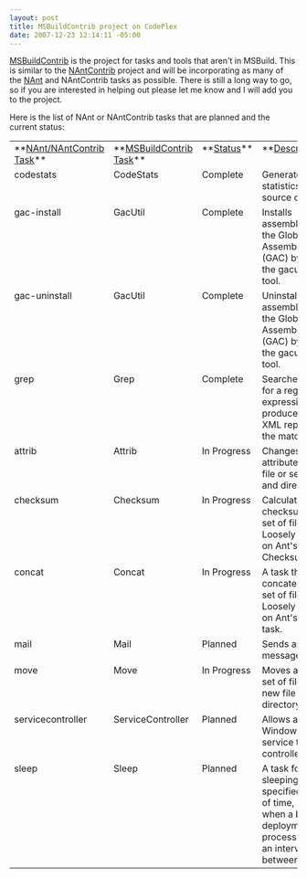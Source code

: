 ```yaml
---
layout: post
title: MSBuildContrib project on CodePlex
date: 2007-12-23 12:14:11 -05:00
---
```


[MSBuildContrib](http://www.codeplex.com/MSBuildContrib) is the project for tasks and tools that aren't in MSBuild. This is similar to the [NAntContrib](http://nantcontrib.sourceforge.net/) project and will be incorporating as many of the [NAnt](http://nant.sourceforge.net/) and NAntContrib tasks as possible. There is still a long way to go, so if you are interested in helping out please let me know and I will add you to the project.

Here is the list of NAnt or NAntContrib tasks that are planned and the current status:


<table cellspacing="0" cellpadding="2" width="929" border="0">
    <tbody>
        <tr>
            <td valign="top" width="178">**<u>NAnt/NAntContrib Task</u>**</td>
            <td valign="top" width="156">**<u>MSBuildContrib Task</u>**</td>
            <td valign="top" width="87">**<u>Status</u>**</td>
            <td valign="top" width="506">**<u>Description</u>**</td>
        </tr>
        <tr>
            <td valign="top" width="177">codestats</td>
            <td valign="top" width="157">CodeStats</td>
            <td valign="top" width="90">Complete</td>
            <td valign="top" width="506">Generates statistics from source code.</td>
        </tr>
        <tr>
            <td valign="top" width="177">gac-install</td>
            <td valign="top" width="157">GacUtil</td>
            <td valign="top" width="93">Complete</td>
            <td valign="top" width="506">Installs assemblies into the Global Assembly Cache (GAC) by using the gacutil SDK tool.</td>
        </tr>
        <tr>
            <td valign="top" width="177">gac-uninstall</td>
            <td valign="top" width="157">GacUtil</td>
            <td valign="top" width="95">Complete</td>
            <td valign="top" width="506">Uninstalls assemblies into the Global Assembly Cache (GAC) by using the gacutil SDK tool.</td>
        </tr>
        <tr>
            <td valign="top" width="176">grep</td>
            <td valign="top" width="157">Grep</td>
            <td valign="top" width="97">Complete</td>
            <td valign="top" width="506">Searches files for a regular-expression and produces an XML report of the matches.</td>
        </tr>
        <tr>
            <td valign="top" width="176">attrib</td>
            <td valign="top" width="156">Attrib</td>
            <td valign="top" width="99">In Progress</td>
            <td valign="top" width="506">Changes the file attributes of a file or set of files and directories.</td>
        </tr>
        <tr>
            <td valign="top" width="176">checksum</td>
            <td valign="top" width="156">Checksum</td>
            <td valign="top" width="99">In Progress</td>
            <td valign="top" width="506">Calculates checksums for a set of files. Loosely based on Ant's Checksum task.</td>
        </tr>
        <tr>
            <td valign="top" width="176">concat</td>
            <td valign="top" width="156">Concat</td>
            <td valign="top" width="99">In Progress</td>
            <td valign="top" width="506">A task that concatenates a set of files. Loosely based on Ant's Concat task.</td>
        </tr>
        <tr>
            <td valign="top" width="176">mail</td>
            <td valign="top" width="156">Mail</td>
            <td valign="top" width="99">Planned</td>
            <td valign="top" width="506">Sends an SMTP message.</td>
        </tr>
        <tr>
            <td valign="top" width="176">move</td>
            <td valign="top" width="156">Move</td>
            <td valign="top" width="99">In Progress</td>
            <td valign="top" width="506">Moves a file or set of files to a new file or directory.</td>
        </tr>
        <tr>
            <td valign="top" width="176">servicecontroller</td>
            <td valign="top" width="156">ServiceController</td>
            <td valign="top" width="99">Planned</td>
            <td valign="top" width="506">Allows a Windows service to be controlled.</td>
        </tr>
        <tr>
            <td valign="top" width="176">sleep</td>
            <td valign="top" width="156">Sleep</td>
            <td valign="top" width="99">Planned</td>
            <td valign="top" width="506">A task for sleeping a specified period of time, useful when a build or deployment process requires an interval between tasks.</td>
        </tr>
    </tbody>
</table>
